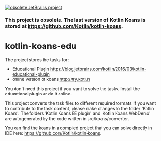 [![obsolete JetBrains project](https://jb.gg/badges/obsolete-plastic.svg)](https://confluence.jetbrains.com/display/ALL/JetBrains+on+GitHub)

### This project is obsolete. The last version of Kotlin Koans is stored at https://github.com/Kotlin/kotlin-koans.

# kotlin-koans-edu

The project stores the tasks for: 
- Educational Plugin https://blog.jetbrains.com/kotlin/2016/03/kotlin-educational-plugin
- online version of koans http://try.kotl.in 

You don't need this project if you want to solve the tasks. Install the educational plugin or do it online.

This project converts the task files to different required formats. If you want to contribute to the task content, please make changes to the folder 'Kotlin Koans'. The folders 'Kotlin Koans EE plugin' and 'Kotlin Koans WebDemo' are autogenerated by the code written in src/koans/converter.

You can find the koans in a compiled project that you can solve directly in IDE here: https://github.com/Kotlin/kotlin-koans.

